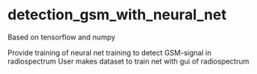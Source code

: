 # detection_gsm_with_neural_net
Based on tensorflow and numpy

Provide training of neural net training to detect GSM-signal in radiospectrum
User makes dataset to train net with gui of radiospectrum
